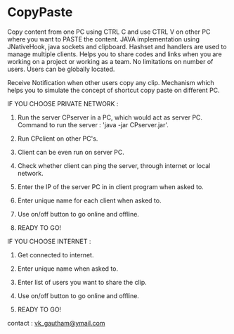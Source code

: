 CopyPaste
=========

Copy content from one PC using CTRL C and use CTRL V on other PC where you want to PASTE the content.
JAVA implementation using JNativeHook, java sockets and clipboard. Hashset and handlers are used to manage multiple clients.
Helps you to share codes and links when you are working on a project or working as a team. No limitations on number of users. Users can be globally located. 

Receive Notification when other users copy any clip.
Mechanism which helps you to simulate the concept of shortcut copy paste on different PC.


IF YOU CHOOSE PRIVATE NETWORK :

1) Run the server CPserver in a PC, which would act as server PC. Command to run the server : 'java -jar CPserver.jar'.

2) Run CPclient on other PC's.

3) Client can be even run on server PC.

4) Check whether client can ping the server, through internet or local network.

5) Enter the IP of the server PC in in client program when asked to.

6) Enter unique name for each client when asked to. 

8) Use on/off button to go online and offline.

9) READY TO GO!

IF YOU CHOOSE INTERNET :

1) Get connected to internet.

2) Enter unique name when asked to. 

3) Enter list of users you want to share the clip.

4) Use on/off button to go online and offline.

5) READY TO GO!

contact : vk_gautham@ymail.com
